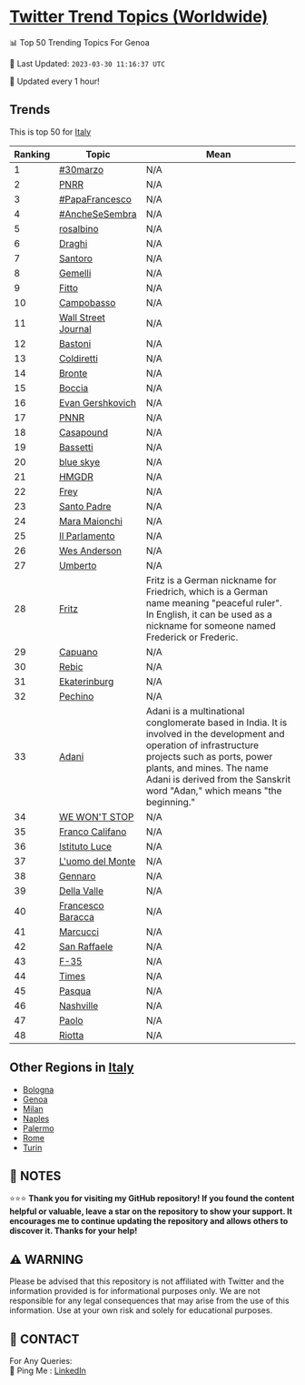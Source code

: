 [Twitter Trend Topics (Worldwide)](https://github.com/ErcinDedeoglu/Twitter-Trend-Topics)
==========


📊 Top 50 Trending Topics For Genoa

📆 Last Updated: `2023-03-30 11:16:37 UTC`

🔧 Updated every 1 hour!


## Trends

This is top 50 for [Italy](</Italy>)

| Ranking | Topic | Mean |
| ------- | ------------ | ------------ |
| 1 | [#30marzo](http://twitter.com/search?q=%2330marzo) | N/A |
| 2 | [PNRR](http://twitter.com/search?q=PNRR) | N/A |
| 3 | [#PapaFrancesco](http://twitter.com/search?q=%23PapaFrancesco) | N/A |
| 4 | [#AncheSeSembra](http://twitter.com/search?q=%23AncheSeSembra) | N/A |
| 5 | [rosalbino](http://twitter.com/search?q=rosalbino) | N/A |
| 6 | [Draghi](http://twitter.com/search?q=Draghi) | N/A |
| 7 | [Santoro](http://twitter.com/search?q=Santoro) | N/A |
| 8 | [Gemelli](http://twitter.com/search?q=Gemelli) | N/A |
| 9 | [Fitto](http://twitter.com/search?q=Fitto) | N/A |
| 10 | [Campobasso](http://twitter.com/search?q=Campobasso) | N/A |
| 11 | [Wall Street Journal](http://twitter.com/search?q=Wall+Street+Journal) | N/A |
| 12 | [Bastoni](http://twitter.com/search?q=Bastoni) | N/A |
| 13 | [Coldiretti](http://twitter.com/search?q=Coldiretti) | N/A |
| 14 | [Bronte](http://twitter.com/search?q=Bronte) | N/A |
| 15 | [Boccia](http://twitter.com/search?q=Boccia) | N/A |
| 16 | [Evan Gershkovich](http://twitter.com/search?q=Evan+Gershkovich) | N/A |
| 17 | [PNNR](http://twitter.com/search?q=PNNR) | N/A |
| 18 | [Casapound](http://twitter.com/search?q=Casapound) | N/A |
| 19 | [Bassetti](http://twitter.com/search?q=Bassetti) | N/A |
| 20 | [blue skye](http://twitter.com/search?q=blue+skye) | N/A |
| 21 | [HMGDR](http://twitter.com/search?q=HMGDR) | N/A |
| 22 | [Frey](http://twitter.com/search?q=Frey) | N/A |
| 23 | [Santo Padre](http://twitter.com/search?q=Santo+Padre) | N/A |
| 24 | [Mara Maionchi](http://twitter.com/search?q=Mara+Maionchi) | N/A |
| 25 | [Il Parlamento](http://twitter.com/search?q=Il+Parlamento) | N/A |
| 26 | [Wes Anderson](http://twitter.com/search?q=Wes+Anderson) | N/A |
| 27 | [Umberto](http://twitter.com/search?q=Umberto) | N/A |
| 28 | [Fritz](http://twitter.com/search?q=Fritz) | Fritz is a German nickname for Friedrich, which is a German name meaning "peaceful ruler". In English, it can be used as a nickname for someone named Frederick or Frederic. |
| 29 | [Capuano](http://twitter.com/search?q=Capuano) | N/A |
| 30 | [Rebic](http://twitter.com/search?q=Rebic) | N/A |
| 31 | [Ekaterinburg](http://twitter.com/search?q=Ekaterinburg) | N/A |
| 32 | [Pechino](http://twitter.com/search?q=Pechino) | N/A |
| 33 | [Adani](http://twitter.com/search?q=Adani) | Adani is a multinational conglomerate based in India. It is involved in the development and operation of infrastructure projects such as ports, power plants, and mines. The name Adani is derived from the Sanskrit word "Adan," which means "the beginning." |
| 34 | [WE WON'T STOP](http://twitter.com/search?q=WE+WON%27T+STOP) | N/A |
| 35 | [Franco Califano](http://twitter.com/search?q=Franco+Califano) | N/A |
| 36 | [Istituto Luce](http://twitter.com/search?q=Istituto+Luce) | N/A |
| 37 | [L'uomo del Monte](http://twitter.com/search?q=L%27uomo+del+Monte) | N/A |
| 38 | [Gennaro](http://twitter.com/search?q=Gennaro) | N/A |
| 39 | [Della Valle](http://twitter.com/search?q=Della+Valle) | N/A |
| 40 | [Francesco Baracca](http://twitter.com/search?q=Francesco+Baracca) | N/A |
| 41 | [Marcucci](http://twitter.com/search?q=Marcucci) | N/A |
| 42 | [San Raffaele](http://twitter.com/search?q=San+Raffaele) | N/A |
| 43 | [F-35](http://twitter.com/search?q=F-35) | N/A |
| 44 | [Times](http://twitter.com/search?q=Times) | N/A |
| 45 | [Pasqua](http://twitter.com/search?q=Pasqua) | N/A |
| 46 | [Nashville](http://twitter.com/search?q=Nashville) | N/A |
| 47 | [Paolo](http://twitter.com/search?q=Paolo) | N/A |
| 48 | [Riotta](http://twitter.com/search?q=Riotta) | N/A |



## Other Regions in [Italy](</Italy>)

* [Bologna](</Italy/Bologna.md>)
* [Genoa](</Italy/Genoa.md>)
* [Milan](</Italy/Milan.md>)
* [Naples](</Italy/Naples.md>)
* [Palermo](</Italy/Palermo.md>)
* [Rome](</Italy/Rome.md>)
* [Turin](</Italy/Turin.md>)



## 📝 NOTES

⭐⭐⭐ **Thank you for visiting my GitHub repository! If you found the content helpful or valuable, leave a star on the repository to show your support. It encourages me to continue updating the repository and allows others to discover it. Thanks for your help!**


## ⚠️ WARNING

Please be advised that this repository is not affiliated with Twitter and the information provided is for informational purposes only. We are not responsible for any legal consequences that may arise from the use of this information. Use at your own risk and solely for educational purposes.


## 📨 CONTACT

 For Any Queries:  
            🏓 Ping Me : [LinkedIn](https://www.linkedin.com/in/ercindedeoglu/)
